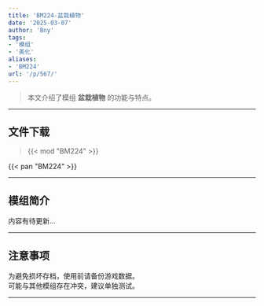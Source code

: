 ```yaml
---
title: 'BM224-盆栽植物'
date: '2025-03-07'
author: 'Bny'
tags:
- '模组'
- '美化'
aliases:
- 'BM224'
url: '/p/567/'
---
```


> 本文介绍了模组 **盆栽植物** 的功能与特点。

---

## 文件下载  

> {{< mod "BM224" >}}  

{{< pan "BM224" >}}  

---

## 模组简介

>  
内容有待更新...  

---

## 注意事项

>  
为避免损坏存档，使用前请备份游戏数据。  
可能与其他模组存在冲突，建议单独测试。  

---

